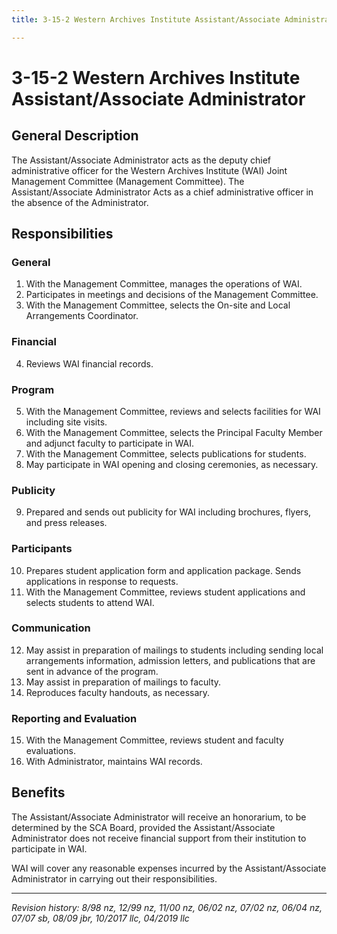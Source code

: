 ```yaml
---
title: 3-15-2 Western Archives Institute Assistant/Associate Administrator

---
```


# 3-15-2 Western Archives Institute Assistant/Associate Administrator

## General Description

The Assistant/Associate Administrator acts as the deputy chief administrative officer for the Western Archives Institute (WAI) Joint Management Committee (Management Committee). The Assistant/Associate Administrator Acts as a chief administrative officer in the absence of the Administrator.

## Responsibilities

### General
1. With the Management Committee, manages the operations of WAI.
2. Participates in meetings and decisions of the Management Committee.
3. With the Management Committee, selects the On-site and Local Arrangements Coordinator.

### Financial
4. Reviews WAI financial records.

### Program
5. With the Management Committee, reviews and selects facilities for WAI including site visits.
6. With the Management Committee, selects the Principal Faculty Member and adjunct faculty to participate in WAI.
7. With the Management Committee, selects publications for students.
8. May participate in WAI opening and closing ceremonies, as necessary.

### Publicity
9. Prepared and sends out publicity for WAI including brochures, flyers, and press releases.

### Participants
10.	Prepares student application form and application package. Sends applications in response to requests.
11.	With the Management Committee, reviews student applications and selects students to attend WAI.

### Communication
12.	May assist in preparation of mailings to students including sending local arrangements information, admission letters, and publications that are sent in advance of the program.
13.	May assist in preparation of mailings to faculty.
14.	Reproduces faculty handouts, as necessary.

### Reporting and Evaluation
15.	With the Management Committee, reviews student and faculty evaluations.
16.	With Administrator, maintains WAI records. 

## Benefits

The Assistant/Associate Administrator will receive an honorarium, to be determined by the SCA Board, provided the Assistant/Associate Administrator does not receive financial support from their institution to participate in WAI.

WAI will cover any reasonable expenses incurred by the Assistant/Associate Administrator in carrying out their responsibilities.

***

_Revision history: 8/98 nz, 12/99 nz, 11/00 nz, 06/02 nz, 07/02 nz, 06/04 nz, 07/07 sb, 08/09 jbr, 10/2017 llc, 04/2019 llc_
